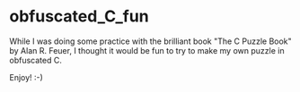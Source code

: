 # obfuscated_C_fun

While I was doing some practice with the brilliant book "The C Puzzle Book" by Alan R. Feuer, I thought it would be fun to try to make my own puzzle in obfuscated C.

Enjoy! :-) 
